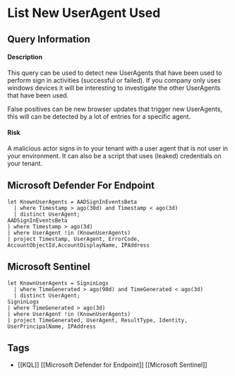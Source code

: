 # List New UserAgent Used

## Query Information

#### Description
This query can be used to detect new UserAgents that have been used to perform sign in activities (successful or failed). If you company only uses windows devices it will be interesting to investigate the other UserAgents that have been used. 

False positives can be new browser updates that trigger new UserAgents, this will can be detected by a lot of entries for a specific agent. 
#### Risk
A malicious actor signs in to your tenant with a user agent that is not user in your environment. It can also be a script that uses (leaked) credentials on your tenant.
## Microsoft Defender For Endpoint
```kusto
let KnownUserAgents = AADSignInEventsBeta
  | where Timestamp > ago(30d) and Timestamp < ago(3d)
  | distinct UserAgent;
AADSignInEventsBeta
| where Timestamp > ago(3d)
| where UserAgent !in (KnownUserAgents)
| project Timestamp, UserAgent, ErrorCode, AccountObjectId,AccountDisplayName, IPAddress
```
## Microsoft Sentinel
```kusto
let KnownUserAgents = SigninLogs
  | where TimeGenerated > ago(90d) and TimeGenerated < ago(3d)
  | distinct UserAgent;
SigninLogs
| where TimeGenerated > ago(3d)
| where UserAgent !in (KnownUserAgents)
| project TimeGenerated, UserAgent, ResultType, Identity, UserPrincipalName, IPAddress
```
## Tags
- [[KQL]] [[Microsoft Defender for Endpoint]] [[Microsoft Sentinel]]